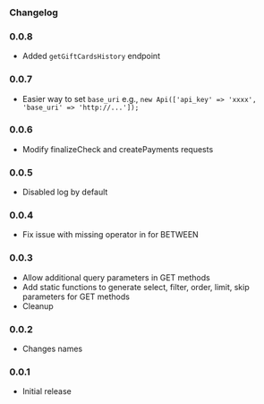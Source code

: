 ### Changelog

### 0.0.8
- Added `getGiftCardsHistory` endpoint  

### 0.0.7
- Easier way to set `base_uri` e.g., `new Api(['api_key' => 'xxxx', 'base_uri' => 'http://...']);`  

### 0.0.6
- Modify finalizeCheck and createPayments requests

### 0.0.5
- Disabled log by default

### 0.0.4
- Fix issue with missing operator in for BETWEEN  

### 0.0.3
- Allow additional query parameters in GET methods
- Add static functions to generate select, filter, order, limit, skip parameters for GET methods
- Cleanup

### 0.0.2
- Changes names

### 0.0.1
- Initial release 


